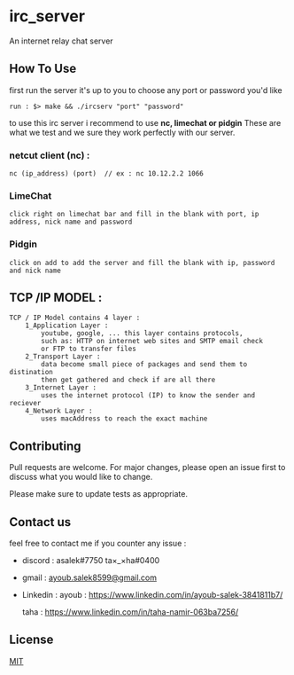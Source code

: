 # irc_server

An internet relay chat server

## How To Use

first run the server it's up to you to choose any port or password you'd like

```
run : $> make && ./ircserv "port" "password"
```

to use this irc server i recommend to use <strong>nc, limechat or pidgin</strong> These are what we test and we sure they work perfectly with our server.

### netcut client (nc) :

	nc (ip_address) (port) 	// ex : nc 10.12.2.2 1066

### LimeChat
	
	click right on limechat bar and fill in the blank with port, ip address, nick name and password

### Pidgin

	click on add to add the server and fill the blank with ip, password and nick name


## TCP /IP MODEL :
	TCP / IP Model contains 4 layer :
		1_Application Layer :
			youtube, google, ... this layer contains protocols,
			such as: HTTP on internet web sites and SMTP email check
			or FTP to transfer files
		2_Transport Layer :
			data become small piece of packages and send them to distination
			then get gathered and check if are all there
		3_Internet Layer :
			uses the internet protocol (IP) to know the sender and reciever
		4_Network Layer :
			uses macAddress to reach the exact machine

## Contributing
Pull requests are welcome. For major changes, please open an issue first to discuss what you would like to change.

Please make sure to update tests as appropriate.

## Contact us

feel free to contact me if you counter any issue : 
- discord :
	asalek#7750
	ta×_×ha#0400
- gmail :
	ayoub.salek8599@gmail.com
- Linkedin :
	ayoub :
		https://www.linkedin.com/in/ayoub-salek-3841811b7/

	taha :
		https://www.linkedin.com/in/taha-namir-063ba7256/

## License
[MIT](https://choosealicense.com/licenses/mit/)
